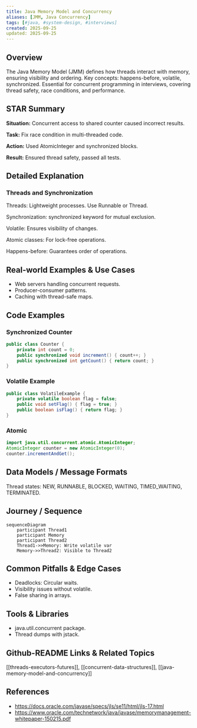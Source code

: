 ```yaml
---
title: Java Memory Model and Concurrency
aliases: [JMM, Java Concurrency]
tags: [#java, #system-design, #interviews]
created: 2025-09-25
updated: 2025-09-25
---
```


## Overview

The Java Memory Model (JMM) defines how threads interact with memory, ensuring visibility and ordering. Key concepts: happens-before, volatile, synchronized. Essential for concurrent programming in interviews, covering thread safety, race conditions, and performance.

## STAR Summary

**Situation:** Concurrent access to shared counter caused incorrect results.

**Task:** Fix race condition in multi-threaded code.

**Action:** Used AtomicInteger and synchronized blocks.

**Result:** Ensured thread safety, passed all tests.

## Detailed Explanation

### Threads and Synchronization

Threads: Lightweight processes. Use Runnable or Thread.

Synchronization: synchronized keyword for mutual exclusion.

Volatile: Ensures visibility of changes.

Atomic classes: For lock-free operations.

Happens-before: Guarantees order of operations.

## Real-world Examples & Use Cases

- Web servers handling concurrent requests.
- Producer-consumer patterns.
- Caching with thread-safe maps.

## Code Examples

### Synchronized Counter

```java
public class Counter {
    private int count = 0;
    public synchronized void increment() { count++; }
    public synchronized int getCount() { return count; }
}
```

### Volatile Example

```java
public class VolatileExample {
    private volatile boolean flag = false;
    public void setFlag() { flag = true; }
    public boolean isFlag() { return flag; }
}
```

### Atomic

```java
import java.util.concurrent.atomic.AtomicInteger;
AtomicInteger counter = new AtomicInteger(0);
counter.incrementAndGet();
```

## Data Models / Message Formats

Thread states: NEW, RUNNABLE, BLOCKED, WAITING, TIMED_WAITING, TERMINATED.

## Journey / Sequence

```mermaid
sequenceDiagram
    participant Thread1
    participant Memory
    participant Thread2
    Thread1->>Memory: Write volatile var
    Memory->>Thread2: Visible to Thread2
```

## Common Pitfalls & Edge Cases

- Deadlocks: Circular waits.
- Visibility issues without volatile.
- False sharing in arrays.

## Tools & Libraries

- java.util.concurrent package.
- Thread dumps with jstack.

## Github-README Links & Related Topics

[[threads-executors-futures]], [[concurrent-data-structures]], [[java-memory-model-and-concurrency]]

## References

- https://docs.oracle.com/javase/specs/jls/se11/html/jls-17.html
- https://www.oracle.com/technetwork/java/javase/memorymanagement-whitepaper-150215.pdf